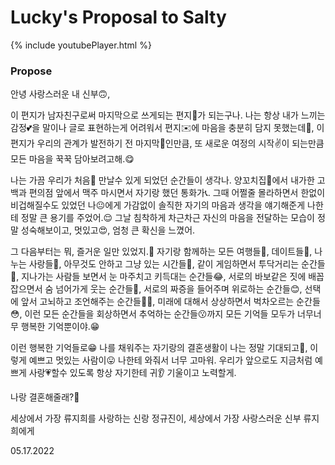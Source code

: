 # Lucky's Proposal to Salty
{% include youtubePlayer.html %}


### Propose

안녕 사랑스러운 내 신부🙃,

이 편지가 남자친구로써 마지막으로 쓰게되는 편지💌가 되는구나.
나는 항상 내가 느끼는 감정💕을 말이나 글로 표현하는게 어려워서 편지✉️에 마음을 충분히 담지 못했는데🤔, 이 편지가 우리의 관계가 발전하기 전 마지막🤞인만큼, 또 새로운 여정의 시작✌️이 되는만큼 모든 마음을 꾹꾹 담아보려고해.😋

나는 가끔 우리가 처음🍾 만날수 있게 되었던 순간들이 생각나. 양꼬치집🍖에서 내가한 고백과 편의점 앞에서 맥주 마시면서 자기랑 했던 통화가📞. 그때 어쩔줄 몰라하면서 한없이 비겁해질수도 있었던 나😐에게 가감없이 솔직한 자기의 마음과 생각을 얘기해준게 나한테 정말 큰 용기를 주었어.😌 그날 침착하게 차근차근 자신의 마음을 전달하는 모습이 정말 성숙해보이고, 멋있고😍, 엄청 큰 확신을 느꼈어.

그 다음부터는 뭐, 즐거운 일만 있었지.🤣 자기랑 함께하는 모든 여행들🚗, 데이트들🤝, 나누는 사랑들🔞, 아무것도 안하고 그냥 있는 시간들🌹, 같이 게임하면서 투닥거리는 순간들🤬, 지나가는 사람들 보면서 눈 마주치고 키득대는 순간들😂, 서로의 바보같은 짓에 배꼽잡으면서 숨 넘어가게 웃는 순간들🤪, 서로의 짜증을 들어주며 위로하는 순간들😊, 선택에 앞서 고뇌하고 조언해주는 순간들😵‍💫, 미래에 대해서 상상하면서 벅차오르는 순간들😳, 이런 모든 순간들을 회상하면서 추억하는 순간들😗까지 모든 기억들 모두가 너무너무 행복한 기억뿐이야.😁

이런 행복한 기억들로😁 나를 채워주는 자기랑의 결혼생활이 나는 정말 기대되고🥰, 이렇게 예쁘고 멋있는 사람이😛 나한테 와줘서 너무 고마워. 우리가 앞으로도 지금처럼 예쁘게 사랑💗할수 있도록 항상 자기한테 귀👂 기울이고 노력할게.

나랑 결혼해줄래?💍

세상에서 가장 류지희를 사랑하는 신랑 정규진이,
세상에서 가장 사랑스러운 신부 류지희에게

05.17.2022


